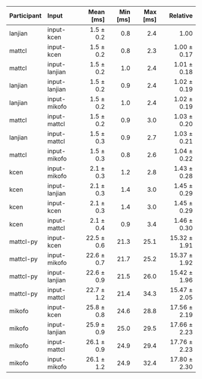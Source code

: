 | Participant | Input | Mean [ms] | Min [ms] | Max [ms] | Relative |
|:---|:---|---:|---:|---:|---:|
| lanjian | input-kcen | 1.5 ± 0.2 | 0.8 | 2.4 | 1.00 |
| mattcl | input-kcen | 1.5 ± 0.2 | 0.8 | 2.3 | 1.00 ± 0.17 |
| mattcl | input-lanjian | 1.5 ± 0.2 | 1.0 | 2.4 | 1.01 ± 0.18 |
| lanjian | input-lanjian | 1.5 ± 0.2 | 0.9 | 2.4 | 1.02 ± 0.19 |
| lanjian | input-mikofo | 1.5 ± 0.2 | 1.0 | 2.4 | 1.02 ± 0.19 |
| mattcl | input-mattcl | 1.5 ± 0.2 | 0.9 | 3.0 | 1.03 ± 0.20 |
| lanjian | input-mattcl | 1.5 ± 0.3 | 0.9 | 2.7 | 1.03 ± 0.21 |
| mattcl | input-mikofo | 1.5 ± 0.3 | 0.8 | 2.6 | 1.04 ± 0.22 |
| kcen | input-mikofo | 2.1 ± 0.3 | 1.2 | 2.8 | 1.43 ± 0.28 |
| kcen | input-lanjian | 2.1 ± 0.3 | 1.4 | 3.0 | 1.45 ± 0.29 |
| kcen | input-kcen | 2.1 ± 0.3 | 1.4 | 3.0 | 1.45 ± 0.29 |
| kcen | input-mattcl | 2.1 ± 0.4 | 0.9 | 3.4 | 1.46 ± 0.30 |
| mattcl-py | input-kcen | 22.5 ± 0.6 | 21.3 | 25.1 | 15.32 ± 1.91 |
| mattcl-py | input-mikofo | 22.6 ± 0.7 | 21.7 | 25.2 | 15.37 ± 1.92 |
| mattcl-py | input-lanjian | 22.6 ± 0.9 | 21.5 | 26.0 | 15.42 ± 1.96 |
| mattcl-py | input-mattcl | 22.7 ± 1.2 | 21.4 | 34.3 | 15.47 ± 2.05 |
| mikofo | input-kcen | 25.8 ± 0.8 | 24.6 | 28.8 | 17.56 ± 2.19 |
| mikofo | input-lanjian | 25.9 ± 0.9 | 25.0 | 29.5 | 17.66 ± 2.23 |
| mikofo | input-mattcl | 26.1 ± 0.9 | 24.9 | 29.4 | 17.76 ± 2.23 |
| mikofo | input-mikofo | 26.1 ± 1.2 | 24.9 | 32.4 | 17.80 ± 2.30 |

